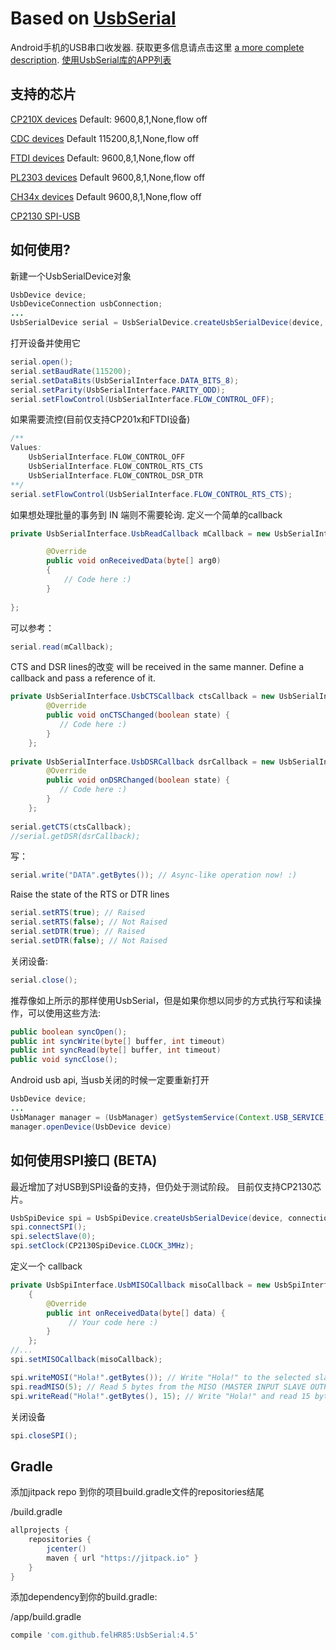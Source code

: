 Based on [UsbSerial](https://github.com/felHR85/UsbSerial)
=========
Android手机的USB串口收发器. 获取更多信息请点击这里 [a more complete description](http://felhr85.net/2014/11/11/usbserial-a-serial-port-driver-library-for-android-v2-0/).
[使用UsbSerial库的APP列表](http://felhr85.net/2016/03/19/apps-and-projects-using-usbserial/)

支持的芯片
--------------------------------------
[CP210X devices](http://www.silabs.com/products/mcu/pages/usbtouartbridgevcpdrivers.aspx) Default: 9600,8,1,None,flow off

[CDC devices](https://en.wikipedia.org/wiki/USB_communications_device_class) Default 115200,8,1,None,flow off

[FTDI devices](http://www.ftdichip.com/FTProducts.htm) Default: 9600,8,1,None,flow off

[PL2303 devices](http://www.prolific.com.tw/US/ShowProduct.aspx?p_id=225&pcid=41) Default 9600,8,1,None,flow off

[CH34x devices](https://www.olimex.com/Products/Breadboarding/BB-CH340T/resources/CH340DS1.PDF) Default 9600,8,1,None,flow off

[CP2130 SPI-USB](http://www.silabs.com/products/interface/usb-bridges/classic-usb-bridges/Pages/usb-to-spi-bridge.aspx)

如何使用?
--------------------------------------
新建一个UsbSerialDevice对象
```java
UsbDevice device;
UsbDeviceConnection usbConnection;
...
UsbSerialDevice serial = UsbSerialDevice.createUsbSerialDevice(device, usbConnection); 
```

打开设备并使用它
```java
serial.open();
serial.setBaudRate(115200);
serial.setDataBits(UsbSerialInterface.DATA_BITS_8);
serial.setParity(UsbSerialInterface.PARITY_ODD);
serial.setFlowControl(UsbSerialInterface.FLOW_CONTROL_OFF); 
```

如果需要流控(目前仅支持CP201x和FTDI设备)
```java
/**
Values:
    UsbSerialInterface.FLOW_CONTROL_OFF
    UsbSerialInterface.FLOW_CONTROL_RTS_CTS 
    UsbSerialInterface.FLOW_CONTROL_DSR_DTR
**/
serial.setFlowControl(UsbSerialInterface.FLOW_CONTROL_RTS_CTS);
```

如果想处理批量的事务到 IN 端则不需要轮询. 定义一个简单的callback
```java
private UsbSerialInterface.UsbReadCallback mCallback = new UsbSerialInterface.UsbReadCallback() {

		@Override
		public void onReceivedData(byte[] arg0) 
		{
			// Code here :)
		}
		
};
```

可以参考：
```java
serial.read(mCallback);
```

CTS and DSR lines的改变 will be received in the same manner. Define a callback and pass a reference of it.
```java
private UsbSerialInterface.UsbCTSCallback ctsCallback = new UsbSerialInterface.UsbCTSCallback() {
        @Override
        public void onCTSChanged(boolean state) {
           // Code here :)
        }
    };
    
private UsbSerialInterface.UsbDSRCallback dsrCallback = new UsbSerialInterface.UsbDSRCallback() {
        @Override
        public void onDSRChanged(boolean state) {
           // Code here :)
        }
    };
    
serial.getCTS(ctsCallback);
//serial.getDSR(dsrCallback);
```



写：
```java
serial.write("DATA".getBytes()); // Async-like operation now! :)
```

Raise the state of the RTS or DTR lines
```java
serial.setRTS(true); // Raised
serial.setRTS(false); // Not Raised
serial.setDTR(true); // Raised
serial.setDTR(false); // Not Raised
```

关闭设备:
```java
serial.close();
```

推荐像如上所示的那样使用UsbSerial，但是如果你想以同步的方式执行写和读操作，可以使用这些方法:
```java
public boolean syncOpen();
public int syncWrite(byte[] buffer, int timeout)
public int syncRead(byte[] buffer, int timeout)
public void syncClose();
```


Android usb api, 当usb关闭的时候一定要重新打开
```java
UsbDevice device;
...
UsbManager manager = (UsbManager) getSystemService(Context.USB_SERVICE);
manager.openDevice(UsbDevice device)
```
如何使用SPI接口 (BETA)
--------------------------------------
最近增加了对USB到SPI设备的支持，但仍处于测试阶段。 目前仅支持CP2130芯片。

```java
UsbSpiDevice spi = UsbSpiDevice.createUsbSerialDevice(device, connection);
spi.connectSPI();
spi.selectSlave(0);
spi.setClock(CP2130SpiDevice.CLOCK_3MHz);
```
定义一个 callback

```java
private UsbSpiInterface.UsbMISOCallback misoCallback = new UsbSpiInterface.UsbMISOCallback()
    {
        @Override
        public int onReceivedData(byte[] data) {
             // Your code here :)
        }
    };
//...
spi.setMISOCallback(misoCallback);
```

```java
spi.writeMOSI("Hola!".getBytes()); // Write "Hola!" to the selected slave through MOSI (MASTER OUTPUT SLAVE INPUT)
spi.readMISO(5); // Read 5 bytes from the MISO (MASTER INPUT SLAVE OUTPUT) line. Data will be received through UsbMISOCallback
spi.writeRead("Hola!".getBytes(), 15); // Write "Hola!" and read 15 bytes synchronously
```

关闭设备
```java
spi.closeSPI();
```

Gradle
--------------------------------------
添加jitpack repo 到你的项目build.gradle文件的repositories结尾

/build.gradle
```groovy
allprojects {
	repositories {
		jcenter()
		maven { url "https://jitpack.io" }
	}
}
```

添加dependency到你的build.gradle:

/app/build.gradle
```groovy
compile 'com.github.felHR85:UsbSerial:4.5'
```

